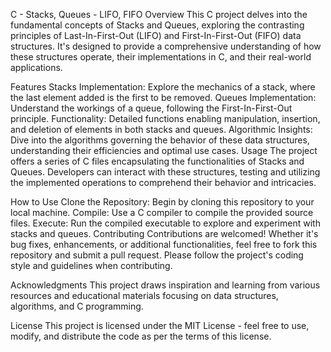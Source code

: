 C - Stacks, Queues - LIFO, FIFO
Overview
This C project delves into the fundamental concepts of Stacks and Queues, exploring the contrasting principles of Last-In-First-Out (LIFO) and First-In-First-Out (FIFO) data structures. It's designed to provide a comprehensive understanding of how these structures operate, their implementations in C, and their real-world applications.

Features
Stacks Implementation: Explore the mechanics of a stack, where the last element added is the first to be removed.
Queues Implementation: Understand the workings of a queue, following the First-In-First-Out principle.
Functionality: Detailed functions enabling manipulation, insertion, and deletion of elements in both stacks and queues.
Algorithmic Insights: Dive into the algorithms governing the behavior of these data structures, understanding their efficiencies and optimal use cases.
Usage
The project offers a series of C files encapsulating the functionalities of Stacks and Queues. Developers can interact with these structures, testing and utilizing the implemented operations to comprehend their behavior and intricacies.

How to Use
Clone the Repository: Begin by cloning this repository to your local machine.
Compile: Use a C compiler to compile the provided source files.
Execute: Run the compiled executable to explore and experiment with stacks and queues.
Contributing
Contributions are welcomed! Whether it's bug fixes, enhancements, or additional functionalities, feel free to fork this repository and submit a pull request. Please follow the project's coding style and guidelines when contributing.

Acknowledgments
This project draws inspiration and learning from various resources and educational materials focusing on data structures, algorithms, and C programming.

License
This project is licensed under the MIT License - feel free to use, modify, and distribute the code as per the terms of this license.


